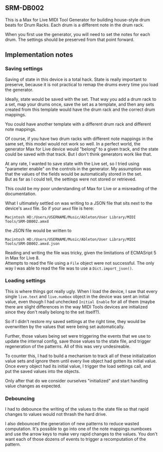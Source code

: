## SRM-DB002

This is a Max for Live MIDI Tool Generator for building house-style drum beats for Drum Racks.  Each drum is a different note in the drum rack.

When you first use the generator, you will need to set the notes for each drum.  The settings should be preserved from that point forward.

## Implementation notes

### Saving settings

Saving of state in this device is a total hack.  State is really important to preserve, because it is not practical
to remap the drums every time you load the generator.

Ideally, state would be saved with the set.  That way you add a drum rack to a set, map your drums once, save the set as a template, and then any sets created from this template would have the drum rack and the correct drum mappings.

You could have another template with a different drum rack and different note mappings.

Of course, if you have two drum racks with different note mappings in the same set, this model would not work so well.  In a perfect world, the generator Max for Live device would "belong" to a given track, and the state could be saved with that track.  But I don't think generators work like that.

At any rate, I wanted to save state with the Live set, so I tried using "parameter enable" on the controls in the generator.  My assumption was that the values of the fields would be automatically stored in the set.  
But as far as I could tell, the settings were not stored or retrieved. 

This could be my poor understanding of Max for Live or a misreading of the documentation.

What I ultimately settled on was writing to a JSON file that sits next to the device's `amxd` file.  So if your `amxd` file is here:

```
Macintosh HD:/Users/USERNAME/Music/Ableton/User Library/MIDI Tools/SRM-DB002.amxd
```

the JSON file would be written to

```
Macintosh HD:/Users/USERNAME/Music/Ableton/User Library/MIDI Tools/SRM-DB002.amxd.json
```

Reading and writing the file was tricky, given the limitations of ECMASript 5 in Max for Live 8.    
Attempts to read the file using a `File` object were not successful.
The only way I was able to read the file was to use a `Dict.import_json()`.  

### Loading settings

This is where things got really ugly.  When I load the device, I saw that every single `live.text` and `live.numbox` object in the device was sent an initial value, even though I had unchecked `Initial Enable` for all of them (maybe there are slight differences in the way MIDI Tools devices are initialized since they don't really belong to the set itself?).  

So if I didn't restore my saved settings at the right time, they would be overwritten by the values that were being set automatically.

Further, those values being set were triggering the events that we use to update the internal config, save those values to the state file, and trigger regeneration of the patterns.  All of this was very undesireable.

To counter this, I had to build a mechanism to track all of these initialization value sets and ignore them until every live object had gotten its initial value.  Once every object had its initial value, I trigger the load settings call, and put the saved values into the objects.

Only after that do we consider ourselves "initialized" and start handling value changes as expected.

### Debouncing

I had to debounce the writing of the values to the state file so that rapid changes to values would not thrash the hard drive.

I also debounced the generation of new patterns to reduce wasted computation.  It's possible to go into one of the note mappings numboxes and use the arrow keys to make very rapid changes to the values.  You don't want each of those dozens of events to trigger a recomputation of the pattern.
